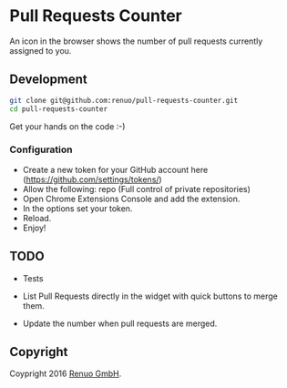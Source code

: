 # Pull Requests Counter

An icon in the browser shows the number of pull requests currently assigned to you.

## Development

```sh
git clone git@github.com:renuo/pull-requests-counter.git
cd pull-requests-counter
```

Get your hands on the code :-)

### Configuration

* Create a new token for your GitHub account here (https://github.com/settings/tokens/)
* Allow the following: repo (Full control of private repositories)
* Open Chrome Extensions Console and add the extension.
* In the options set your token.
* Reload.
* Enjoy!

## TODO

* Tests

* List Pull Requests directly in the widget with quick buttons to merge them.

* Update the number when pull requests are merged.

## Copyright

Coypright 2016 [Renuo GmbH](https://www.renuo.ch/).
